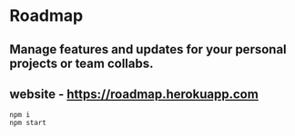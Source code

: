 # Roadmap
## Manage features and updates for your personal projects or team collabs.

## website - https://roadmap.herokuapp.com

```
npm i
npm start
```
